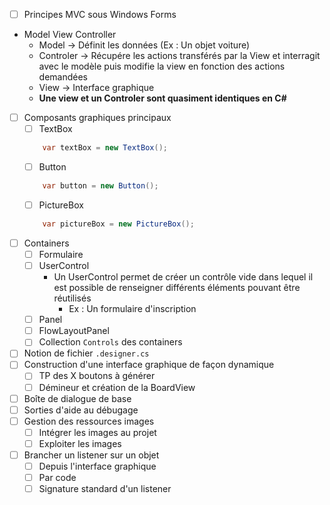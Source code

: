 - [ ] Principes MVC sous Windows Forms
- Model View Controller
	- Model -> Définit les données (Ex : Un objet voiture)
	- Controler -> Récupére les actions transférés par la View et interragit avec le modèle puis modifie la view en fonction des actions demandées
	- View -> Interface graphique 
	- **Une view et un Controler sont quasiment identiques en C#**
- [ ] Composants graphiques principaux
	- [ ] TextBox
	```cs
		var textBox = new TextBox();
	```
	- [ ] Button
	```cs
		var button = new Button();
	```
	- [ ] PictureBox
	```cs
		var pictureBox = new PictureBox();
	```
- [ ] Containers
	- [ ] Formulaire
	- [ ] UserControl
		- Un UserControl permet de créer un contrôle vide dans lequel il est possible de renseigner différents éléments pouvant être réutilisés 
			- Ex : Un formulaire d'inscription 
	- [ ] Panel
	- [ ] FlowLayoutPanel
	- [ ] Collection `Controls` des containers
- [ ] Notion de fichier `.designer.cs` 
- [ ] Construction d'une interface graphique de façon dynamique
	- [ ] TP des X boutons à générer
	- [ ] Démineur et création de la BoardView
- [ ] Boîte de dialogue de base
- [ ] Sorties d'aide au débugage
- [ ] Gestion des ressources images
	- [ ] Intégrer les images au projet
	- [ ] Exploiter les images
- [ ] Brancher un listener sur un objet
	- [ ] Depuis l'interface graphique
	- [ ] Par code
	- [ ] Signature standard d'un listener 